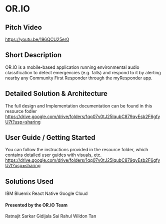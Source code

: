 # OR.IO

## Pitch Video
https://youtu.be/196QCU25er0

## Short Description
OR.IO is a mobile-based application running environmental audio classification to detect emergencies (e.g. falls) and respond to it by alerting nearby any Community First Responder through the myResponder app.

## Detailed Solution & Architecture
The full design and Implementation documentation can be found in this resource fodler 
https://drive.google.com/drive/folders/1qq07v0tJ25IqubC879qvEsb2F6gfyU7t?usp=sharing

## User Guide / Getting Started
You can follow the instructions provided in the resource folder, which contains detailed user guides with visuals, etc.
https://drive.google.com/drive/folders/1qq07v0tJ25IqubC879qvEsb2F6gfyU7t?usp=sharing

## Solutions Used
IBM Bluemix 
React Native
Google Cloud

#### Presented by the OR.IO Team
Ratnajit Sarkar
Gidijala Sai Rahul
Wildon Tan



